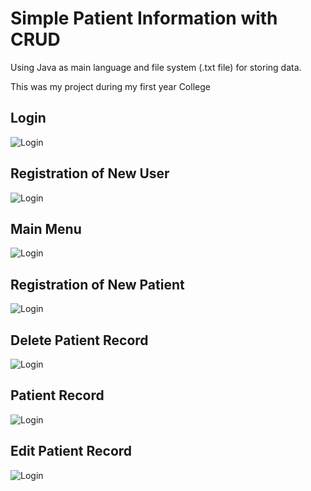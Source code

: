 <h1>Simple Patient Information with CRUD</h1>
<p>Using Java as main language and file system (.txt file) for storing data.</p>
<p>This was my project during my first year College</p>
<h2>Login</h2>
<p><img src="https://user-images.githubusercontent.com/79371033/158022501-e2430109-0be4-49c0-a93c-8e74d7fc88f0.png" alt="Login"/></p>
<h2>Registration of New User</h2>
<p><img src="https://user-images.githubusercontent.com/79371033/158022504-722e8239-eee4-45d8-a7cc-10c1acc99927.png" alt="Login"/></p>
<h2>Main Menu</h2>
<p><img src="https://user-images.githubusercontent.com/79371033/158022506-cf6a88f4-1a25-43f2-a4bb-d1b33c7d0a29.png" alt="Login"/></p>
<h2>Registration of New Patient</h2>
<p><img src="https://user-images.githubusercontent.com/79371033/158022507-3479379d-bc5b-4123-9d10-f8288f0d8fa7.png" alt="Login"/></p>
<h2>Delete Patient Record</h2>
<p><img src="https://user-images.githubusercontent.com/79371033/158022509-f97d0eb1-8529-4027-b695-4a5652552a1a.png" alt="Login"/></p>
<h2>Patient Record</h2>
<p><img src="https://user-images.githubusercontent.com/79371033/162564948-258834bc-fd69-44a4-90dc-9da3d8ae414c.png" alt="Login"/></p>
<h2>Edit Patient Record</h2>
<p><img src="https://user-images.githubusercontent.com/79371033/158022511-dddf6d5d-ab65-4e71-8f9c-1e2a7709297d.png" alt="Login"/></p>
